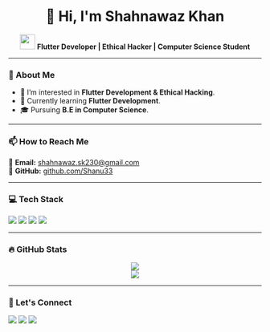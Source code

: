 <h1 align="center">👋 Hi, I'm Shahnawaz Khan</h1>

<p align="center">
  <img src="https://media.giphy.com/media/hvRJCLFzcasrR4ia7z/giphy.gif" width="30px">
  <strong>Flutter Developer | Ethical Hacker | Computer Science Student</strong>
</p>

---

<h3>🚀 About Me</h3>

<ul>
  <li>👀 I’m interested in <b>Flutter Development & Ethical Hacking</b>.</li>
  <li>🌱 Currently learning <b>Flutter Development</b>.</li>
  <li>🎓 Pursuing <b>B.E in Computer Science</b>.</li>
</ul>

---

<h3>📫 How to Reach Me</h3>

<p>
  📧 <strong>Email:</strong> <a href="mailto:shahnawaz.sk230@gmail.com">shahnawaz.sk230@gmail.com</a> <br>
  🔗 <strong>GitHub:</strong> <a href="https://github.com/Shanu33">github.com/Shanu33</a>  
</p>

---

<h3>💻 Tech Stack</h3>
<p align="left">
  <img src="https://img.shields.io/badge/Dart-0175C2?style=for-the-badge&logo=dart&logoColor=white">
  <img src="https://img.shields.io/badge/Flutter-02569B?style=for-the-badge&logo=flutter&logoColor=white">
  <img src="https://img.shields.io/badge/Linux-FCC624?style=for-the-badge&logo=linux&logoColor=black">
  <img src="https://img.shields.io/badge/Ethical%20Hacking-000000?style=for-the-badge&logo=kalilinux&logoColor=white">
</p>

---

<h3>🔥 GitHub Stats</h3>
<p align="center">
  <img src="https://github-readme-stats.vercel.app/api?Shanu33=Shanu33&show_icons=true&theme=tokyonight">
  <br>
  <img src="https://github-readme-streak-stats.herokuapp.com/?user=Shanu33&theme=tokyonight">
</p>

---

<h3>🚀 Let's Connect</h3>
<p>
  <a href="mailto:shahnawaz.sk230@gmail.com"><img src="https://img.shields.io/badge/Email-D14836?style=for-the-badge&logo=gmail&logoColor=white"></a>
  <a href="https://github.com/Shanu33"><img src="https://img.shields.io/badge/GitHub-181717?style=for-the-badge&logo=github&logoColor=white"></a>
  <a href="[https://www.linkedin.com/in/shahnawaz-khan-8194a61b2/](https://www.linkedin.com/in/shahnawaz-khan-8194a61b2)"><img src="https://img.shields.io/badge/LinkedIn-0077B5?style=for-the-badge&logo=linkedin&logoColor=white"></a>
</p>
